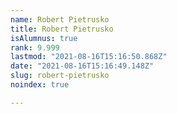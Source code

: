 ```yaml
---
name: Robert Pietrusko
title: Robert Pietrusko
isAlumnus: true
rank: 9.999
lastmod: "2021-08-16T15:16:50.868Z"
date: "2021-08-16T15:16:49.148Z"
slug: robert-pietrusko
noindex: true

---
```

